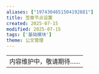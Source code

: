```yaml
---
aliases: ["1974304651504192881"]
title: 签章节点设置
created: 2025-07-15
modified: 2025-07-15
tags: ['基础模块']
theme: 公文管理
---
```


|  |
| --- |
| 内容维护中，敬请期待...... |